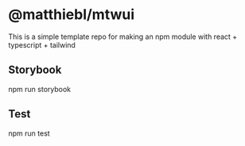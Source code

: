 # @matthiebl/mtwui

This is a simple template repo for making an npm module with react + typescript + tailwind

## Storybook

npm run storybook

## Test

npm run test
